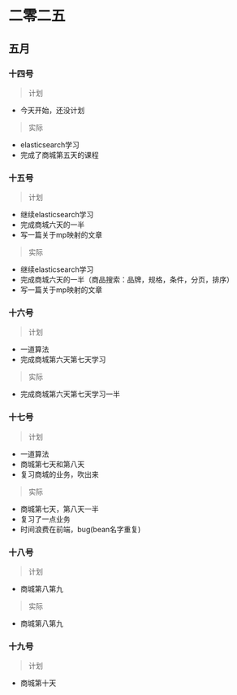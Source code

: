 # 二零二五

## 五月

### 十四号

> 计划

- 今天开始，还没计划

> 实际

- elasticsearch学习
- 完成了商城第五天的课程

### 十五号

> 计划

- 继续elasticsearch学习
- 完成商城六天的一半
- 写一篇关于mp映射的文章

> 实际

- 继续elasticsearch学习
- 完成商城六天的一半（商品搜索：品牌，规格，条件，分页，排序）
- 写一篇关于mp映射的文章

### 十六号

> 计划

- 一道算法
- 完成商城第六天第七天学习

> 实际

- 完成商城第六天第七天学习一半

### 十七号

> 计划

- 一道算法
- 商城第七天和第八天
- 复习商城的业务，吹出来

> 实际

- 商城第七天，第八天一半
- 复习了一点业务
- 时间浪费在前端，bug(bean名字重复)

### 十八号

> 计划

- 商城第八第九

> 实际

- 商城第八第九

### 十九号

> 计划

- 商城第十天











